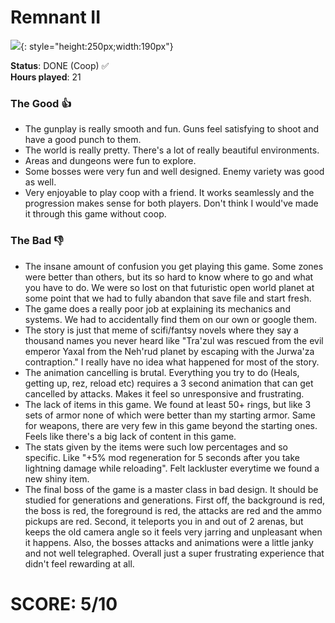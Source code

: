 # Remnant II

![](Remnant2.jpg){: style="height:250px;width:190px"}

**Status**: DONE (Coop) ✅<br>
**Hours played**: 21<br>

### The Good 👍
- The gunplay is really smooth and fun. Guns feel satisfying to shoot and have a good punch to them.
- The world is really pretty. There's a lot of really beautiful environments.
- Areas and dungeons were fun to explore.
- Some bosses were very fun and well designed. Enemy variety was good as well.
- Very enjoyable to play coop with a friend. It works seamlessly and the progression makes sense for both players. Don't think I would've made it through this game without coop.


### The Bad 👎
- The insane amount of confusion you get playing this game. Some zones were better than others, but its so hard to know where to go and what you have to do. We were so lost on that futuristic open world planet at some point that we had to fully abandon that save file and start fresh.
- The game does a really poor job at explaining its mechanics and systems. We had to accidentally find them on our own or google them.
- The story is just that meme of scifi/fantsy novels where they say a thousand names you never heard like "Tra'zul was rescued from the evil emperor Yaxal from the Neh'rud planet by escaping with the Jurwa'za contraption." I really have no idea what happened for most of the story. 
- The animation cancelling is brutal. Everything you try to do (Heals, getting up, rez, reload etc) requires a 3 second animation that can get cancelled by attacks. Makes it feel so unresponsive and frustrating.
- The lack of items in this game. We found at least 50+ rings, but like 3 sets of armor none of which were better than my starting armor. Same for weapons, there are very few in this game beyond the starting ones. Feels like there's a big lack of content in this game.
- The stats given by the items were such low percentages and so specific. Like "+5% mod regeneration for 5 seconds after you take lightning damage while reloading". Felt lackluster everytime we found a new shiny item.
- The final boss of the game is a master class in bad design. It should be studied for generations and generations. First off, the background is red, the boss is red, the foreground is red, the attacks are red and the ammo pickups are red. Second, it teleports you in and out of 2 arenas, but keeps the old camera angle so it feels very jarring and unpleasant when it happens. Also, the bosses attacks and animations were a little janky and not well telegraphed. Overall just a super frustrating experience that didn't feel rewarding at all.

# SCORE: 5/10